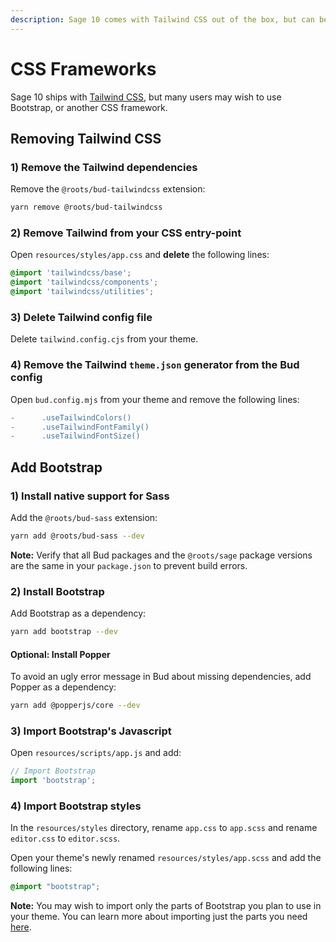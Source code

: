 ```yaml
---
description: Sage 10 comes with Tailwind CSS out of the box, but can be replaced with Bootstrap or any other CSS framework.
---
```


# CSS Frameworks

Sage 10 ships with [Tailwind CSS](https://tailwindcss.com), but many users may wish to use Bootstrap, or another CSS framework. 

## Removing Tailwind CSS

### 1) Remove the Tailwind dependencies

Remove the `@roots/bud-tailwindcss` extension:

```sh
yarn remove @roots/bud-tailwindcss
```

### 2) Remove Tailwind from your CSS entry-point

Open `resources/styles/app.css` and **delete** the following lines:

```css
@import 'tailwindcss/base';
@import 'tailwindcss/components';
@import 'tailwindcss/utilities';
```

### 3) Delete Tailwind config file

Delete `tailwind.config.cjs` from your theme.

### 4) Remove the Tailwind `theme.json` generator from the Bud config

Open `bud.config.mjs` from your theme and remove the following lines:

```diff
-      .useTailwindColors()
-      .useTailwindFontFamily()
-      .useTailwindFontSize()
```


## Add Bootstrap

### 1) Install native support for Sass

Add the `@roots/bud-sass` extension:

```sh
yarn add @roots/bud-sass --dev
```
**Note:** Verify that all Bud packages and the `@roots/sage` package versions are the same in your `package.json` to prevent build errors.

### 2) Install Bootstrap

Add Bootstrap as a dependency:

```sh
yarn add bootstrap --dev
```

#### Optional: Install Popper

To avoid an ugly error message in Bud about missing dependencies, add Popper as a dependency:

```sh
yarn add @popperjs/core --dev
```

### 3) Import Bootstrap's Javascript

Open `resources/scripts/app.js` and add:

```javascript
// Import Bootstrap
import 'bootstrap';
```

### 4) Import Bootstrap styles

In the `resources/styles` directory, rename `app.css` to `app.scss` and rename `editor.css` to `editor.scss`.

Open your theme's newly renamed `resources/styles/app.scss` and add the following lines:

```css
@import "bootstrap";
```

**Note:** You may wish to import only the parts of Bootstrap you plan to use in your theme. You can learn more about importing just the parts you need [here](https://getbootstrap.com/docs/5.1/customize/sass/#importing).
